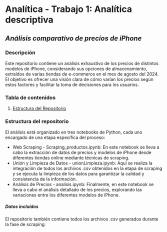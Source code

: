 # **Analítica - Trabajo 1: Analítica descriptiva**
## ***Análisis comparativo de precios de iPhone*** 

### Descripción
Este repositorio contiene un análisis exhaustivo de los precios de distintos modelos de iPhone, considerando sus opciones de almacenamiento, extraídos de varias tiendas de e-commerce en el mes de agosto del 2024. El objetivo es ofrecer una visión clara de cómo varían los precios según estos factores y facilitar la toma de decisiones para los usuarios.

### Tabla de contenidos
1. [Estructura del Repositorio](#estructura-del-repositorio)

### Estructura del repositorio
El análisis está organizado en tres notebooks de Python, cada uno encargado de una etapa específica del proceso:
- Web Scraping - Scraping_productos.ipynb: En este notebook se lleva a cabo la extracción de datos de precios y modelos de iPhone desde diferentes tiendas online mediante técnicas de scraping.
- Unión y Limpieza de Datos - unionLimpieza.ipynb: Aquí se realiza la integración de todos los archivos .csv obtenidos en la etapa de scraping y se ejecuta la limpieza de los datos para garantizar la calidad y consistencia de la información.
- Análisis de Precios - analisis.ipynb: Finalmente, en este notebook se lleva a cabo el análisis detallado de los precios, explorando las variaciones entre los diferentes modelos de iPhone.
##### Datos incluidos
El repositorio también contiene todos los archivos .csv generados durante la fase de scraping.





